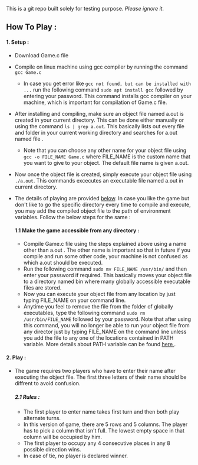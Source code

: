 This is a git repo built solely for testing purpose.
*Please ignore it.*

## How To Play : 

 #### 1. Setup :
* Download Game.c file 
* Compile on linux machine using gcc compiler by running the command
```  gcc Game.c  ```
  * In case you get error like ```gcc not found, but can be installed with ...``` run the following command
  ```sudo apt install gcc```  followed by entering your password. This command installs gcc compiler on your machine, which is important for compilation of Game.c file.
* After installing and compiling, make sure an object file named a.out is created in your current directory. This can be done either manually or using the command ``` ls | grep a.out ```. This basically lists out every file and folder in your current working directory and searches for a.out named file .
   * Note that you can choose any other name for your object file using ``` gcc -o FILE_NAME Game.c``` where FILE_NAME is the custom name that you want to give to your object. The default file name is given a.out.
* Now once the object file is created, simply execute your object file using ```./a.out```. This commands excecutes an executable file named a.out in current directory.
* The details of playing are provided [below](####-2.-play-). In case you like the game but don't like to go the specific directory every time to compile and execute, you may add the compiled object file to the path of environment variables. Follow the below steps for the same : 
    
    #### 1.1 Make the game accessible from any directory :
    * Compile Game.c file using the steps explained above using a name other than a.out . The other name is important so that in future if you compile and run some other code, your machine is not confused as which a.out should be executed. 
    * Run the following command ```sudo mv FILE_NAME /usr/bin/``` and then enter your password if required. This basically moves your object file to a directory named bin where many globally accessible executable files are stored. 
    * Now you can execute your object file from any location by just typing FILE_NAME on your command line.
    * Anytime you feel to remove the file from the folder of globally executables, type the following command 
    ``` sudo rm /usr/bin/FILE_NAME ``` followed by your password. Note that after using this command, you will no longer be able to run your object file from any director just by typing FILE_NAME on the command line unless you add the file to any one of the locations contained in PATH variable. More details about PATH variable can be found [ here ]( https://stackoverflow.com/questions/37676849/where-is-path-variable-set-in-ubuntu ).
    
    
    
 #### 2. Play :
   * The game requires two players who have to enter their name after executing the object file. The first three letters of their name should be diffrent to avoid confusion.
     ##### 2.1 Rules :
        * The first player to enter name takes first turn and then both play alternate turns. 
        * In this version of game, there are 5 rows and 5 columns. The player has to pick a column that isn't full. The lowest empty space in that column will be occupied by him.
        * The first player to occupy any 4 consecutive places in any 8 possible direction wins. 
        * In case of tie, no player is declared winner.

